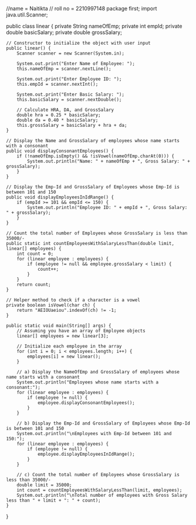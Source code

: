//name = Naitikta 
// roll no = 2210997148
package first;
import java.util.Scanner;

public class linear {
    private String nameOfEmp;
    private int empId;
    private double basicSalary;
    private double grossSalary;

    // Constructor to initialize the object with user input
    public linear() {
        Scanner scanner = new Scanner(System.in);

        System.out.print("Enter Name of Employee: ");
        this.nameOfEmp = scanner.nextLine();

        System.out.print("Enter Employee ID: ");
        this.empId = scanner.nextInt();

        System.out.print("Enter Basic Salary: ");
        this.basicSalary = scanner.nextDouble();

        // Calculate HRA, DA, and GrossSalary
        double hra = 0.25 * basicSalary;
        double da = 0.40 * basicSalary;
        this.grossSalary = basicSalary + hra + da;
    }

    // Display the Name and GrossSalary of employees whose name starts with a consonant
    public void displayConsonantEmployees() {
        if (!nameOfEmp.isEmpty() && !isVowel(nameOfEmp.charAt(0))) {
            System.out.println("Name: " + nameOfEmp + ", Gross Salary: " + grossSalary);
        }
    }

    // Display the Emp-Id and GrossSalary of Employees whose Emp-Id is between 101 and 150
    public void displayEmployeesInIdRange() {
        if (empId >= 101 && empId <= 150) {
            System.out.println("Employee ID: " + empId + ", Gross Salary: " + grossSalary);
        }
    }

    // Count the total number of Employees whose GrossSalary is less than 35000/-
    public static int countEmployeesWithSalaryLessThan(double limit, linear[] employees) {
        int count = 0;
        for (linear employee : employees) {
            if (employee != null && employee.grossSalary < limit) {
                count++;
            }
        }
        return count;
    }

    // Helper method to check if a character is a vowel
    private boolean isVowel(char ch) {
        return "AEIOUaeiou".indexOf(ch) != -1;
    }

    public static void main(String[] args) {
        // Assuming you have an array of Employee objects
        linear[] employees = new linear[3];

        // Initialize each employee in the array
        for (int i = 0; i < employees.length; i++) {
            employees[i] = new linear();
        }

        // a) Display the NameOfEmp and GrossSalary of employees whose name starts with a consonant
        System.out.println("Employees whose name starts with a consonant:");
        for (linear employee : employees) {
            if (employee != null) {
                employee.displayConsonantEmployees();
            }
        }

        // b) Display the Emp-Id and GrossSalary of Employees whose Emp-Id is between 101 and 150
        System.out.println("\nEmployees with Emp-Id between 101 and 150:");
        for (linear employee : employees) {
            if (employee != null) {
                employee.displayEmployeesInIdRange();
            }
        }

        // c) Count the total number of Employees whose GrossSalary is less than 35000/-
        double limit = 35000;
        int count = countEmployeesWithSalaryLessThan(limit, employees);
        System.out.println("\nTotal number of employees with Gross Salary less than " + limit + ": " + count);
    }
}
